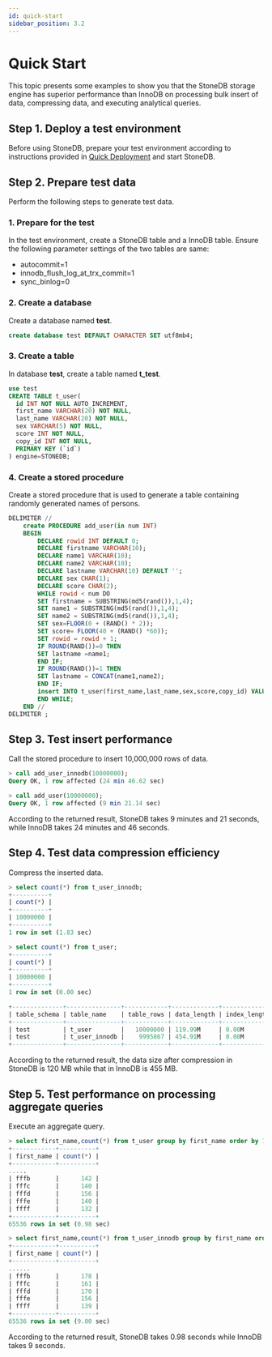 ```yaml
---
id: quick-start
sidebar_position: 3.2
---
```


# Quick Start

This topic presents some examples to show you that the StoneDB storage engine has superior performance than InnoDB on processing bulk insert of data, compressing data, and executing analytical queries.

## Step 1. Deploy a test environment
Before using StoneDB, prepare your test environment according to instructions provided in [Quick Deployment](quick-deployment.md) and start StoneDB.

## Step 2. Prepare test data
Perform the following steps to generate test data.

### 1. Prepare for the test
In the test environment, create a StoneDB table and a InnoDB table. Ensure the following parameter settings of the two tables are same:

- autocommit=1
- innodb_flush_log_at_trx_commit=1
- sync_binlog=0


### 2. Create a database

Create a database named **test**.

```sql
create database test DEFAULT CHARACTER SET utf8mb4;
```

### 3. Create a table

In database **test**, create a table named **t_test**.

```sql
use test
CREATE TABLE t_user(
  id INT NOT NULL AUTO_INCREMENT,
  first_name VARCHAR(20) NOT NULL,
  last_name VARCHAR(20) NOT NULL,
  sex VARCHAR(5) NOT NULL,
  score INT NOT NULL,
  copy_id INT NOT NULL,
  PRIMARY KEY (`id`)
) engine=STONEDB;
```

### 4. Create a stored procedure

Create a stored procedure that is used to generate a table containing randomly generated names of persons.

```sql
DELIMITER //
    create PROCEDURE add_user(in num INT)
    BEGIN
        DECLARE rowid INT DEFAULT 0;
        DECLARE firstname VARCHAR(10);
        DECLARE name1 VARCHAR(10);
        DECLARE name2 VARCHAR(10);
        DECLARE lastname VARCHAR(10) DEFAULT '';
        DECLARE sex CHAR(1);
        DECLARE score CHAR(2);
        WHILE rowid < num DO
        SET firstname = SUBSTRING(md5(rand()),1,4); 
        SET name1 = SUBSTRING(md5(rand()),1,4); 
        SET name2 = SUBSTRING(md5(rand()),1,4); 
        SET sex=FLOOR(0 + (RAND() * 2));
        SET score= FLOOR(40 + (RAND() *60));
        SET rowid = rowid + 1;
        IF ROUND(RAND())=0 THEN 
        SET lastname =name1;
        END IF;
        IF ROUND(RAND())=1 THEN
        SET lastname = CONCAT(name1,name2);
        END IF;
        insert INTO t_user(first_name,last_name,sex,score,copy_id) VALUES (firstname,lastname,sex,score,rowid);  
        END WHILE;
    END //
DELIMITER ;
```

## Step 3. Test insert performance

Call the stored procedure to insert 10,000,000 rows of data.

```sql
> call add_user_innodb(10000000);
Query OK, 1 row affected (24 min 46.62 sec)

> call add_user(10000000);
Query OK, 1 row affected (9 min 21.14 sec)
```
According to the returned result, StoneDB takes 9 minutes and 21 seconds, while InnoDB takes 24 minutes and 46 seconds.

## Step 4. Test data compression efficiency
Compress the inserted data.

```sql
> select count(*) from t_user_innodb;
+----------+
| count(*) |
+----------+
| 10000000 |
+----------+
1 row in set (1.83 sec)

> select count(*) from t_user;       
+----------+
| count(*) |
+----------+
| 10000000 |
+----------+
1 row in set (0.00 sec)

+--------------+---------------+------------+-------------+--------------+------------+---------+
| table_schema | table_name    | table_rows | data_length | index_length | total_size | engine  |
+--------------+---------------+------------+-------------+--------------+------------+---------+
| test         | t_user        |   10000000 | 119.99M     | 0.00M        | 119.99M    | STONEDB |
| test         | t_user_innodb |    9995867 | 454.91M     | 0.00M        | 454.91M    | InnoDB  |
+--------------+---------------+------------+-------------+--------------+------------+---------+
```
According to the returned result, the data size after compression in StoneDB is 120 MB while that in InnoDB is 455 MB.

## Step 5. Test performance on processing aggregate queries

Execute an aggregate query.

```sql
> select first_name,count(*) from t_user group by first_name order by 1; 
+------------+----------+
| first_name | count(*) |
+------------+----------+
.....
| fffb       |      142 |
| fffc       |      140 |
| fffd       |      156 |
| fffe       |      140 |
| ffff       |      132 |
+------------+----------+
65536 rows in set (0.98 sec)

> select first_name,count(*) from t_user_innodb group by first_name order by 1;
+------------+----------+
| first_name | count(*) |
+------------+----------+
......
| fffb       |      178 |
| fffc       |      161 |
| fffd       |      170 |
| fffe       |      156 |
| ffff       |      139 |
+------------+----------+
65536 rows in set (9.00 sec)
```
According to the returned result, StoneDB takes 0.98 seconds while InnoDB takes 9 seconds.
